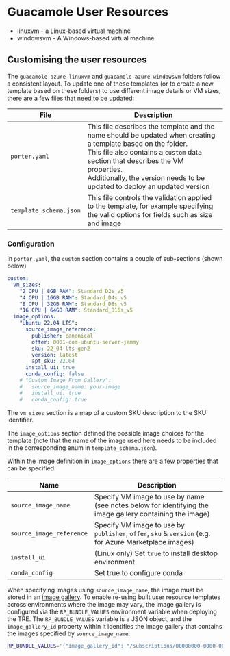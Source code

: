 # Guacamole User Resources

- linuxvm - a Linux-based virtual machine
- windowsvm - A Windows-based virtual machine

## Customising the user resources

The `guacamole-azure-linuxvm` and `guacamole-azure-windowsvm` folders follow a consistent layout.
To update one of these templates (or to create a new template based on these folders) to use different image details or VM sizes, there are a few files that need to be updated:

| File                   | Description                                                                                                                                                                                                                                                                        |
| ---------------------- | ---------------------------------------------------------------------------------------------------------------------------------------------------------------------------------------------------------------------------------------------------------------------------------- |
| `porter.yaml`          | This file describes the template and the name should be updated when creating a template based on the folder.<br> This file also contains a `custom` data section that describes the VM properties.<br> Additionally, the version needs to be updated to deploy an updated version |
| `template_schema.json` | This file controls the validation applied to the template, for example specifying the valid options for fields such as size and image                                                                                                                                              |

### Configuration

In `porter.yaml`, the `custom` section contains a couple of sub-sections (shown below)

```yaml
custom:
  vm_sizes:
    "2 CPU | 8GB RAM": Standard_D2s_v5
    "4 CPU | 16GB RAM": Standard_D4s_v5
    "8 CPU | 32GB RAM": Standard_D8s_v5
    "16 CPU | 64GB RAM": Standard_D16s_v5
  image_options:
    "Ubuntu 22.04 LTS":
      source_image_reference:
        publisher: canonical
        offer: 0001-com-ubuntu-server-jammy
        sku: 22_04-lts-gen2
        version: latest
        apt_sku: 22.04
      install_ui: true
      conda_config: false
    # "Custom Image From Gallery":
    #   source_image_name: your-image
    #   install_ui: true
    #   conda_config: true
```

The `vm_sizes` section is a map of a custom SKU description to the SKU identifier.

The `image_options` section defined the possible image choices for the template (note that the name of the image used here needs to be included in the corresponding enum in `template_schema.json`).

Within the image definition in `image_options` there are a few properties that can be specified:

| Name                     | Description                                                                                              |
| ------------------------ | -------------------------------------------------------------------------------------------------------- |
| `source_image_name`      | Specify VM image to use by name (see notes below for identifying the image gallery containing the image) |
| `source_image_reference` | Specify VM image to use by `publisher`, `offer`, `sku` & `version` (e.g. for Azure Marketplace images)   |
| `install_ui`             | (Linux only) Set `true` to install desktop environment                                                   |
| `conda_config`           | Set true to configure conda                                                                              |

When specifying images using `source_image_name`, the image must be stored in an [image gallery](https://learn.microsoft.com/en-us/azure/virtual-machines/azure-compute-gallery).
To enable re-using built user resource templates across environments where the image may vary, the image gallery is configured via the `RP_BUNDLE_VALUES` environment variable when deploying the TRE.
The `RP_BUNDLE_VALUES` variable is a JSON object, and the `image_gallery_id` property within it identifies the image gallery that contains the images specified by `source_image_name`:

```bash
RP_BUNDLE_VALUES='{"image_gallery_id": "/subscriptions/00000000-0000-0000-0000-000000000000/resourceGroups/<your-rg>/providers/Microsoft.Compute/galleries/<your-gallery-name>"}
```
